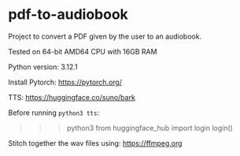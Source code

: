 # pdf-to-audiobook

Project to convert a PDF given by the user to an audiobook.

Tested on 64-bit AMD64 CPU with 16GB RAM

Python version:
3.12.1

Install Pytorch:
https://pytorch.org/

TTS:
https://huggingface.co/suno/bark

Before running `python3 tts`:
>>> python3
>>> from huggingface_hub import login
>>> login()
<Enter hugging face token>

Stitch together the wav files using:
https://ffmpeg.org
